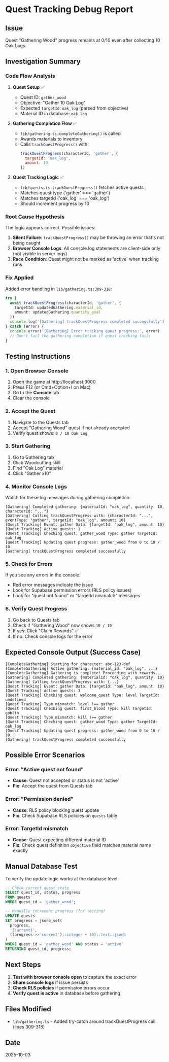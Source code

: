 # Quest Tracking Debug Report

## Issue
Quest "Gathering Wood" progress remains at 0/10 even after collecting 10 Oak Logs.

## Investigation Summary

### Code Flow Analysis

1. **Quest Setup** ✅
   - Quest ID: `gather_wood`
   - Objective: "Gather 10 Oak Log"
   - Expected `targetId`: `oak_log` (parsed from objective)
   - Material ID in database: `oak_log`

2. **Gathering Completion Flow** ✅
   - `lib/gathering.ts:completeGathering()` is called
   - Awards materials to inventory
   - Calls `trackQuestProgress()` with:
     ```javascript
     trackQuestProgress(characterId, 'gather', {
       targetId: 'oak_log',
       amount: 10
     })
     ```

3. **Quest Tracking Logic** ✅
   - `lib/quests.ts:trackQuestProgress()` fetches active quests
   - Matches quest type ('gather' === 'gather')
   - Matches targetId ('oak_log' === 'oak_log')
   - Should increment progress by 10

### Root Cause Hypothesis

The logic appears correct. Possible issues:

1. **Silent Failure**: `trackQuestProgress()` may be throwing an error that's not being caught
2. **Browser Console Logs**: All console.log statements are client-side only (not visible in server logs)
3. **Race Condition**: Quest might not be marked as 'active' when tracking runs

### Fix Applied

Added error handling in `lib/gathering.ts:309-318`:
```typescript
try {
  await trackQuestProgress(characterId, 'gather', {
    targetId: updatedGathering.material_id,
    amount: updatedGathering.quantity_goal
  })
  console.log('[Gathering] trackQuestProgress completed successfully')
} catch (error) {
  console.error('[Gathering] Error tracking quest progress:', error)
  // Don't fail the gathering completion if quest tracking fails
}
```

## Testing Instructions

### 1. Open Browser Console
1. Open the game at http://localhost:3000
2. Press F12 (or Cmd+Option+I on Mac)
3. Go to the **Console** tab
4. Clear the console

### 2. Accept the Quest
1. Navigate to the Quests tab
2. Accept "Gathering Wood" quest if not already accepted
3. Verify quest shows: `0 / 10 Oak Log`

### 3. Start Gathering
1. Go to Gathering tab
2. Click Woodcutting skill
3. Find "Oak Log" material
4. Click "Gather x10"

### 4. Monitor Console Logs
Watch for these log messages during gathering completion:

```
[Gathering] Completed gathering: {materialId: "oak_log", quantity: 10, characterId: "..."}
[Gathering] Calling trackQuestProgress with: {characterId: "...", eventType: "gather", targetId: "oak_log", amount: 10}
[Quest Tracking] Event: gather Data: {targetId: "oak_log", amount: 10}
[Quest Tracking] Active quests: 1
[Quest Tracking] Checking quest: gather_wood Type: gather TargetId: oak_log
[Quest Tracking] Updating quest progress: gather_wood from 0 to 10 / 10
[Gathering] trackQuestProgress completed successfully
```

### 5. Check for Errors
If you see any errors in the console:
- Red error messages indicate the issue
- Look for Supabase permission errors (RLS policy issues)
- Look for "quest not found" or "targetId mismatch" messages

### 6. Verify Quest Progress
1. Go back to Quests tab
2. Check if "Gathering Wood" now shows `10 / 10`
3. If yes: Click "Claim Rewards" ✅
4. If no: Check console logs for the error

## Expected Console Output (Success Case)

```
[CompleteGathering] Starting for character: abc-123-def
[CompleteGathering] Active gathering: {material_id: "oak_log", ...}
[CompleteGathering] Gathering is complete! Proceeding with rewards...
[Gathering] Completed gathering: {materialId: "oak_log", quantity: 10}
[Gathering] Calling trackQuestProgress with: {...}
[Quest Tracking] Event: gather Data: {targetId: "oak_log", amount: 10}
[Quest Tracking] Active quests: 3
[Quest Tracking] Checking quest: welcome_quest Type: level TargetId: undefined
[Quest Tracking] Type mismatch: level !== gather
[Quest Tracking] Checking quest: first_blood Type: kill TargetId: goblin
[Quest Tracking] Type mismatch: kill !== gather
[Quest Tracking] Checking quest: gather_wood Type: gather TargetId: oak_log
[Quest Tracking] Updating quest progress: gather_wood from 0 to 10 / 10
[Gathering] trackQuestProgress completed successfully
```

## Possible Error Scenarios

### Error: "Active quest not found"
- **Cause**: Quest not accepted or status is not 'active'
- **Fix**: Accept the quest from Quests tab

### Error: "Permission denied"
- **Cause**: RLS policy blocking quest update
- **Fix**: Check Supabase RLS policies on `quests` table

### Error: TargetId mismatch
- **Cause**: Quest expecting different material ID
- **Fix**: Check quest definition `objective` field matches material name exactly

## Manual Database Test

To verify the update logic works at the database level:

```sql
-- Check current quest state
SELECT quest_id, status, progress
FROM quests
WHERE quest_id = 'gather_wood';

-- Manually increment progress (for testing)
UPDATE quests
SET progress = jsonb_set(
  progress,
  '{current}',
  ((progress->>'current')::integer + 10)::text::jsonb
)
WHERE quest_id = 'gather_wood' AND status = 'active'
RETURNING quest_id, progress;
```

## Next Steps

1. **Test with browser console open** to capture the exact error
2. **Share console logs** if issue persists
3. **Check RLS policies** if permission errors occur
4. **Verify quest is active** in database before gathering

## Files Modified

- `lib/gathering.ts` - Added try-catch around trackQuestProgress call (lines 309-318)

## Date
2025-10-03
